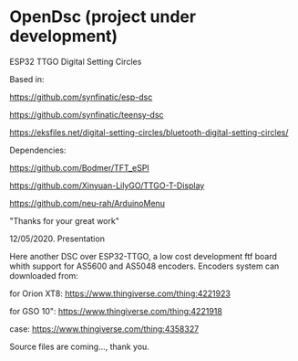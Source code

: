 # OpenDsc (project under development)
ESP32 TTGO Digital Setting  Circles 

Based in:

https://github.com/synfinatic/esp-dsc

https://github.com/synfinatic/teensy-dsc

https://eksfiles.net/digital-setting-circles/bluetooth-digital-setting-circles/

Dependencies:

https://github.com/Bodmer/TFT_eSPI

https://github.com/Xinyuan-LilyGO/TTGO-T-Display

https://github.com/neu-rah/ArduinoMenu

"Thanks for your great work"

12/05/2020. Presentation

Here another DSC over ESP32-TTGO, a low cost development ftf board whith support for AS5600 and AS5048 encoders.
Encoders system can downloaded from:

for Orion XT8:  https://www.thingiverse.com/thing:4221923

for GSO 10":    https://www.thingiverse.com/thing:4221918

case:           https://www.thingiverse.com/thing:4358327


Source files are coming..., thank you.
